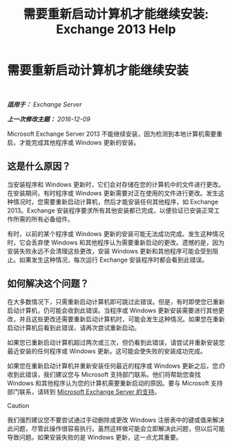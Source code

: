 ﻿---
title: '需要重新启动计算机才能继续安装: Exchange 2013 Help'
TOCTitle: 需要重新启动计算机才能继续安装
ms:assetid: f2d8e504-18c1-4b86-9b97-7654d0391b19
ms:mtpsurl: https://technet.microsoft.com/zh-cn/library/ms.exch.setupreadiness.pendingrebootwindowscomponents(v=EXCHG.150)
ms:contentKeyID: 50491973
ms.date: 01/11/2018
mtps_version: v=EXCHG.150
ms.translationtype: HT
---

# 需要重新启动计算机才能继续安装

 

_**适用于：** Exchange Server_

_**上一次修改主题：** 2016-12-09_

Microsoft Exchange Server 2013 不能继续安装，因为检测到本地计算机需要重启，才能完成其他程序或 Windows 更新的安装。

## 这是什么原因？

当安装程序和 Windows 更新时，它们会对存储在您的计算机中的文件进行更改。在安装期间，有时程序或 Windows 更新需要对正在使用的文件进行更改。发生这种情况时，您需要重新启动计算机，然后才能安装任何其他程序，如 Exchange 2013。Exchange 安装程序要求所有其他安装都已完成，以便验证已安装正常工作所需的所有必备组件。

有时，以前的某个程序或 Windows 更新的安装可能无法成功完成。发生这种情况时，它会丢弃使 Windows 和其他程序认为需要重新启动的更改。遗憾的是，因为安装失败永远不会清理这些更改，安装 Windows 更新和其他程序可能会受到阻止。如果发生这种情况，每次运行 Exchange 安装程序时都会看到此错误。

## 如何解决这个问题？

在大多数情况下，只需重新启动计算机即可跳过此错误。但是，有时即使您已重新启动计算机，仍可能会收到此错误。当程序或 Windows 更新安装需要进行其他更改，并且这些更改还需要重新启动计算机时，可能会发生这种情况。如果您在重新启动计算机后看到此错误，请再次尝试重新启动。

如果您已重新启动计算机超过两次或三次，但仍看到此错误，请尝试并重新安装您最近安装的任何程序或 Windows 更新。这可能会使失败的安装成功完成。

如果您在重新启动计算机并重新安装任何最近的程序或 Windows 更新之后，您*仍*收到此错误，我们建议您与 Microsoft 支持部门联系。他们将帮助您查找 Windows 和其他程序认为您的计算机需要重新启动的原因。要与 Microsoft 支持部门联系，请转到 [Microsoft Exchange Server 的支持](https://go.microsoft.com/fwlink/p/?linkid=525940)。

> [!CAUTION]
> 我们强烈建议您不要尝试通过手动删除或更改 Windows 注册表中的键或值来解决此问题，尽管此操作很容易执行。虽然这样做可能会立即解决此问题，但以后可能导致问题。如果安装失败的是 Windows 更新，这一点尤其重要。


